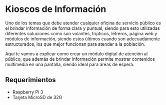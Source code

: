 # Kioscos de Información

Uno de los temas que debe atender cualquier oficina de servicio público es el brindar información de forma clara y puntual, siendo para esto utilizadas diferentes soluciones como son volantes, trípticos, letreros, página web y módulos de información, siendo estos últimos cuando son adecuadamente estructurados, los que mejor funcionan para atender a la población.  


Aquí te vamos a explicar como crear un módulo digital de atención al público, que además de brindar información permite mostrar contenidos multimedia en una pantalla, siendo ideal para áreas de espera.



## Requerimientos
* Raspberry Pi 3
* Tarjeta MicroSD de 32G

